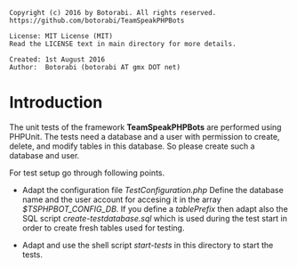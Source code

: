     Copyright (c) 2016 by Botorabi. All rights reserved.
    https://github.com/botorabi/TeamSpeakPHPBots

    License: MIT License (MIT)
    Read the LICENSE text in main directory for more details.

    Created: 1st August 2016
    Author:  Botorabi (botorabi AT gmx DOT net)

# Introduction

The unit tests of the framework **TeamSpeakPHPBots** are performed using PHPUnit.
The tests need a database and a user with permission to create, delete, and
modify tables in this database. So please create such a database and user.

For test setup go through following points.

- Adapt the configuration file *TestConfiguration.php*
   Define the database name and the user account for accesing it in the array
   *$TSPHPBOT_CONFIG_DB*. If you define a *tablePrefix* then adapt also the
   SQL script *create-testdatabase.sql* which is used during the test start in order
   to create fresh tables used for testing.

- Adapt and use the shell script *start-tests* in this directory to start the tests.

